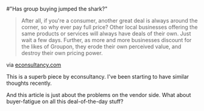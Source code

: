 #"Has group buying jumped the shark?"


 <div class="posterous_bookmarklet_entry">
 <blockquote class="posterous_medium_quote">After all, if you're a consumer, another great deal is always around the corner, so why ever pay full price? Other local businesses offering the same products or services will always have deals of their own. Just wait a few days. Further, as more and more businesses discount for the likes of Groupon, they erode their own perceived value, and destroy their own pricing power.</blockquote>

<div class="posterous_quote_citation">via <a href="http://econsultancy.com/uk/blog/6729-group-buying-has-jumped-the-shark?utm_medium=email&amp;utm_source=topic">econsultancy.com</a></div>
 <p>This is a superb piece by econsultancy. I've been starting to have similar thoughts recently. 
</p><p>And this article is just about the problems on the vendor side. What about buyer-fatigue on all this deal-of-the-day stuff?</p></div>
 